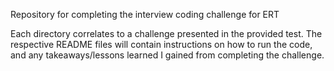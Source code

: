 Repository for completing the interview coding challenge for ERT

Each directory correlates to a challenge presented in the provided test. The respective README files will contain instructions on how to run the code, and any takeaways/lessons learned I gained from completing the challenge.

